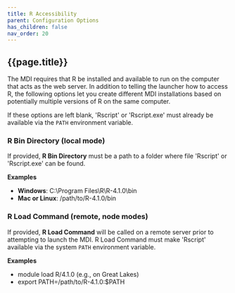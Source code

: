 ```yaml
---
title: R Accessibility
parent: Configuration Options
has_children: false
nav_order: 20
---
```


## {{page.title}}

The MDI requires that R be installed and available to run
on the computer that acts as the web server. In addition
to telling the launcher how to access R, the following options
let you create different MDI installations based on potentially
multiple versions of R on the same computer.

If these options are left blank, 'Rscript' or 'Rscript.exe' 
must already be available via the `PATH` environment variable.

### R Bin Directory (local mode)

If provided, **R Bin Directory** must be a path to a folder 
where file 'Rscript' or 'Rscript.exe' can be found.

**Examples**

- **Windows**: C:\Program Files\R\R-4.1.0\bin
- **Mac or Linux**: /path/to/R-4.1.0/bin

### R Load Command (remote, node modes)

If provided, **R Load Command** will be called on a remote
server prior to attempting to launch the MDI. 
R Load Command must make 'Rscript' available 
via the system <code>PATH</code> environment variable.

**Examples**

- module load R/4.1.0 (e.g., on Great Lakes)
- export PATH=/path/to/R-4.1.0:$PATH
